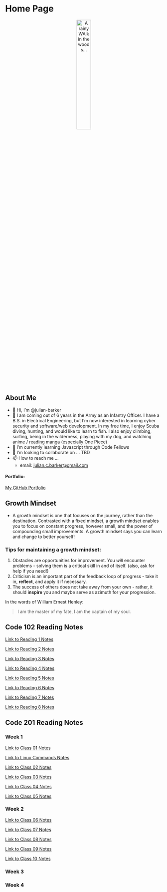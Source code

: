 # Home Page

<div align="center">
  <img src="https://user-images.githubusercontent.com/67075338/182220758-1fd78e59-26e5-4f91-8aaf-b046fd877b1f.jpeg" alt="A rainy WAlk in the woods..." width="30%">
</div>

## About Me

- 👋 Hi, I’m @julian-barker
- 👀 I am coming out of 6 years in the Army as an Infantry Officer. I have a B.S. in Electrical Engineering, but I’m now interested in learning cyber security and software/web development. In my free time, I enjoy Scuba diving, hunting, and would like to learn to fish. I also enjoy climbing, surfing, being in the wilderness, playing with my dog, and watching anime / reading manga (especially One Piece)
- 🌱 I’m currently learning Javascript through Code Fellows
- 💞️ I’m looking to collaborate on ... TBD
- 📫 How to reach me ...
  - email: julian.c.barker@gmail.com

#### Portfolio:

[My GitHub Portfolio](https://github.com/julian-barker)

## Growth Mindset

- A growth mindset is one that focuses on the journey, rather than the destination. Contrasted with a fixed mindset, a growth mindset enables you to focus on constant progress, however small, and the power of compounding small improvements. A growth mindset says you can learn and change to better yourself!

### Tips for maintaining a growth mindset:

1. Obstacles are opportunities for improvement. You *will* encounter problems - solving them is a critical skill in and of itself. (also, ask for help if you need!)
2. Criticism is an important part of the feedback loop of progress - take it in, **reflect**, and apply it if necessary.
3. The success of others does not take away from your own - rather, it should **inspire** you and maybe serve as azimuth for your progression.

In the words of William Ernest Henley:

> I am the master of my fate,
> I am the captain of my soul.


## Code 102 Reading Notes

[Link to Reading 1 Notes](102/reading-1.md)

[Link to Reading 2 Notes](102/reading-2.md)

[Link to Reading 3 Notes](102/reading-3.md)

[Link to Reading 4 Notes](102/reading-4.md)

[Link to Reading 5 Notes](102/reading-5.md)

[Link to Reading 6 Notes](102/reading-6.md)

[Link to Reading 7 Notes](102/reading-7.md)

[Link to Reading 8 Notes](102/reading-8.md)

## Code 201 Reading Notes

### Week 1

[Link to Class 01 Notes](201/class-01.md)

[Link to Linux Commands Notes](201/linux-cmds.md)

[Link to Class 02 Notes](201/class-02.md)

[Link to Class 03 Notes](201/class-03.md)

[Link to Class 04 Notes](201/class-04.md)

[Link to Class 05 Notes](201/class-05.md)

### Week 2

[Link to Class 06 Notes](201/class-06.md)

[Link to Class 07 Notes](201/class-07.md)

[Link to Class 08 Notes](201/class-08.md)

[Link to Class 09 Notes](201/class-09.md)

[Link to Class 10 Notes](201/class-10.md)

### Week 3



### Week 4
